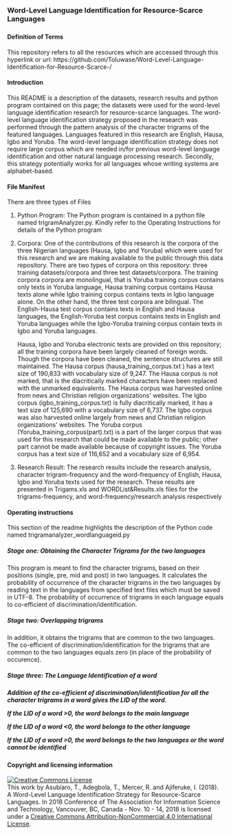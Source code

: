 # <h3>Word-Level Language Identification for Resource-Scarce Languages<h3> 
<h4>Definition of Terms</h4>
<p>This repository refers to all the resources which are accessed through this hyperlink or url: https://github.com/Toluwase/Word-Level-Language-Identification-for-Resource-Scarce-/</p>
<h4>Introduction</h4>
<p>This README is a description of the datasets, research results and python program contained on this page; the datasets were used for the word-level language identification research for resource-scarce languages. The word-level language identification strategy proposed in the research was performed through the pattern analysis of the character trigrams of the featured languages. Languages featured in this research are English, Hausa, Igbo and Yoruba. The word-level language identification strategy does not require large corpus which are needed in/for previous word-level language identification and other natural language processing research. Secondly, this strategy potentially works for all languages whose writing systems are alphabet-based.</p> 
<h4>File Manifest</h4>
<p>There are three types of Files</p>
<ol>
  <li>Python Program: The Python program is contained in a python file named trigramAnalyzer.py. Kindly refer to the Operating Instructions for details of the Python program</li>
  <li><p>Corpora: One of the contributions of this research is the corpora of the three Nigerian languages (Hausa, Igbo and Yoruba) which were used for this research and we are making available to the public through this data repository. There are two types of corpora on this repository: three training datasets/corpora and three test datasets/corpora. The training corpora corpora are monolingual, that is Yoruba training corpus contains only texts in Yoruba language, Hausa training corpus contains Hausa texts alone while Igbo training corpus contains texts in Igbo language alone. On the other hand, the three test corpora are bilingual. The English-Hausa test corpus contains texts in English and Hausa languages, the English-Yoruba test corpus contains texts in English and Yoruba languages while the Igbo-Yoruba training corpus contain texts in Igbo and Yoruba languages. </p>
<p>Hausa, Igbo and Yoruba electronic texts are provided on this repository; all the training corpora have been largely cleaned of foreign words. Though the corpora have been cleaned, the sentence structures are still maintained. The Hausa corpus (hausa_training_corpus.txt ) has a text size of 190,833 with vocabulary size of 9,247. The Hausa corpus is not marked, that is the diacritically marked characters have been replaced with the unmarked equivalents. The Hausa corpus was harvested online from news and Christian religion organizations' websites. The Igbo corpus (igbo_training_corpus.txt) is fully diacritically marked, it has a text size of 125,690 with a vocabulary size of 6,737. The Igbo corpus  was also harvested online largely from news and Christian religion organizations' websites. The Yoruba corpus (Yoruba_training_corpus(part).txt) is a part of the larger corpus that was used for this research that could be made available to the public; other part cannot be made available because of copyright issues. The Yoruba corpus has a text size of 116,652 and a vocabulary size of 6,954.</p> </li>
  <li>Research Result: The research results include the research analysis, character trigram-frequency and the word-frequency of English, Hausa, Igbo and Yoruba texts used for the research. These results are presented in Trigams.xls and WORDList&Results.xls files for the trigrams-frequency, and word-frequency/research analysis respectively</li>
</ol>
<h4>Operating instructions</h4>
  <p>This section of the readme highlights the description of the Python code named trigramanalyzer_wordlanguageid.py</p>
  <h5>Stage one: Obtaining the Character Trigrams for the two languages</h5>
<p>This program is meant to find the character trigrams, based on their positions (single, pre, mid and post) in two languages.
It calculates the probability of occurrence of the character trigrams in the two languages by reading text in the languages from specified text files which must be saved in UTF-8. The probability of occurrence of trigrams in each language equals to co-efficient of discrimination/identification.</p>
  <h5>Stage two: Overlapping trigrams</h5>
<p>In addition, it obtains the trigrams that are common to the two languages. The co-efficient of discrimination/identification for the trigrams that are common to the two languages equals zero (in place of the probability of occurence). </p>
  <h5>Stage three: The Language Identification of a word<h5> 
 Addition of the co-efficient of discrimination/identification for all the character trigrams in a word gives the LID of the word. </p>
    <p>If the LID of a word >0, the word belongs to the main language </p>
    <p>If the LID of a word <0, the word belongs to the other language </p>
    <p>If the LID of a word =0, the word belongs to the two languages or the word cannot be identified</p>
<h4>Copyright and licensing information</h4>
<p><a rel="license" href="http://creativecommons.org/licenses/by-nc/4.0/"><img alt="Creative Commons License" style="border-width:0" src="https://i.creativecommons.org/l/by-nc/4.0/88x31.png" /></a><br />This work by <span xmlns:cc="http://creativecommons.org/ns#" property="cc:attributionName">Asubiaro, T., Adegbola, T., Mercer, R. and Ajiferuke, I. (2018). A Word-Level Language Identification Strategy for Resource-Scarce Languages. In 2018 Conference of The Association for Information Science and Technology, Vancouver, BC, Canada - Nov. 10 - 14, 2018</span> is licensed under a <a rel="license" href="http://creativecommons.org/licenses/by-nc/4.0/">Creative Commons Attribution-NonCommercial 4.0 International License</a>.</p>

